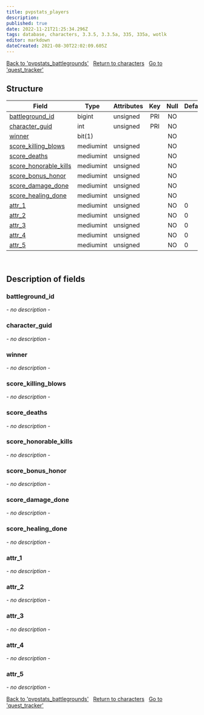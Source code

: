 ```yaml
---
title: pvpstats_players
description: 
published: true
date: 2022-11-21T21:25:34.296Z
tags: database, characters, 3.3.5, 3.3.5a, 335, 335a, wotlk
editor: markdown
dateCreated: 2021-08-30T22:02:09.605Z
---
```


<a href="https://trinitycore.info/en/database/335/characters/pvpstats_battlegrounds" class="mt-5 v-btn v-btn--depressed v-btn--flat v-btn--outlined theme--light v-size--default darkblue--text text--lighten-3"><span class="v-btn__content"><i aria-hidden="true" class="v-icon notranslate v-icon--left mdi mdi-arrow-left theme--light"></i><span>Back to 'pvpstats_battlegrounds'</span></span></a>&nbsp;&nbsp;&nbsp;<a href="https://trinitycore.info/en/database/335/characters/home" class="mt-5 v-btn v-btn--depressed v-btn--flat v-btn--outlined theme--light v-size--default darkblue--text text--lighten-3"><span class="v-btn__content"><i aria-hidden="true" class="v-icon notranslate v-icon--left mdi mdi-home-outline theme--light"></i><span>Return to characters</span></span></a>&nbsp;&nbsp;&nbsp;<a href="https://trinitycore.info/en/database/335/characters/quest_tracker" class="mt-5 v-btn v-btn--depressed v-btn--flat v-btn--outlined theme--light v-size--default darkblue--text text--lighten-3"><span class="v-btn__content"><span>Go to 'quest_tracker'</span><i aria-hidden="true" class="v-icon notranslate v-icon--right mdi mdi-arrow-right theme--light"></i></span></a>

## Structure

| Field | Type | Attributes | Key | Null | Default | Extra | Comment |
| --- | --- | --- | :---: | :---: | --- | --- | --- |
| [battleground_id](#battleground_id) | bigint | unsigned | PRI | NO |  |  |  |
| [character_guid](#character_guid) | int | unsigned | PRI | NO |  |  |  |
| [winner](#winner) | bit(1) |  |  | NO |  |  |  |
| [score_killing_blows](#score_killing_blows) | mediumint | unsigned |  | NO |  |  |  |
| [score_deaths](#score_deaths) | mediumint | unsigned |  | NO |  |  |  |
| [score_honorable_kills](#score_honorable_kills) | mediumint | unsigned |  | NO |  |  |  |
| [score_bonus_honor](#score_bonus_honor) | mediumint | unsigned |  | NO |  |  |  |
| [score_damage_done](#score_damage_done) | mediumint | unsigned |  | NO |  |  |  |
| [score_healing_done](#score_healing_done) | mediumint | unsigned |  | NO |  |  |  |
| [attr_1](#attr_1) | mediumint | unsigned |  | NO | 0 |  |  |
| [attr_2](#attr_2) | mediumint | unsigned |  | NO | 0 |  |  |
| [attr_3](#attr_3) | mediumint | unsigned |  | NO | 0 |  |  |
| [attr_4](#attr_4) | mediumint | unsigned |  | NO | 0 |  |  |
| [attr_5](#attr_5) | mediumint | unsigned |  | NO | 0 |  |  |
&nbsp;
## Description of fields

### battleground_id
*- no description -*
&nbsp;

### character_guid
*- no description -*
&nbsp;

### winner
*- no description -*
&nbsp;

### score_killing_blows
*- no description -*
&nbsp;

### score_deaths
*- no description -*
&nbsp;

### score_honorable_kills
*- no description -*
&nbsp;

### score_bonus_honor
*- no description -*
&nbsp;

### score_damage_done
*- no description -*
&nbsp;

### score_healing_done
*- no description -*
&nbsp;

### attr_1
*- no description -*
&nbsp;

### attr_2
*- no description -*
&nbsp;

### attr_3
*- no description -*
&nbsp;

### attr_4
*- no description -*
&nbsp;

### attr_5
*- no description -*
&nbsp;

<a href="https://trinitycore.info/en/database/335/characters/pvpstats_battlegrounds" class="mt-5 v-btn v-btn--depressed v-btn--flat v-btn--outlined theme--light v-size--default darkblue--text text--lighten-3"><span class="v-btn__content"><i aria-hidden="true" class="v-icon notranslate v-icon--left mdi mdi-arrow-left theme--light"></i><span>Back to 'pvpstats_battlegrounds'</span></span></a>&nbsp;&nbsp;&nbsp;<a href="https://trinitycore.info/en/database/335/characters/home" class="mt-5 v-btn v-btn--depressed v-btn--flat v-btn--outlined theme--light v-size--default darkblue--text text--lighten-3"><span class="v-btn__content"><i aria-hidden="true" class="v-icon notranslate v-icon--left mdi mdi-home-outline theme--light"></i><span>Return to characters</span></span></a>&nbsp;&nbsp;&nbsp;<a href="https://trinitycore.info/en/database/335/characters/quest_tracker" class="mt-5 v-btn v-btn--depressed v-btn--flat v-btn--outlined theme--light v-size--default darkblue--text text--lighten-3"><span class="v-btn__content"><span>Go to 'quest_tracker'</span><i aria-hidden="true" class="v-icon notranslate v-icon--right mdi mdi-arrow-right theme--light"></i></span></a>
